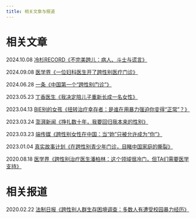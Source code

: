 ```yaml
---
title: 相关文章与报道
---
```


# 相关文章

2024.10.08 [冷杉RECORD《不完美跨儿：病人、斗士与谎言》](/冷杉RECORD《不完美跨儿：病人、斗士与谎言》.pdf)

2024.09.08 [医学界《一位妇科医生开了跨性别医疗门诊》](/医学界《一位妇科医生开了跨性别医疗门诊》.pdf)

2024.06.28 [一条《中国第一个“跨性别门诊”》](/一条《中国第一个“跨性别门诊”》.pdf)

2023.05.23 [丁香医生《我决定陪儿子重新长成一名女性》](/丁香医生《我决定陪儿子重新长成一名女性》.pdf)

2023.04.13 [BIE别的女孩《扭转治疗幸存者：是谁在用暴力强迫你变得“正常”？》](/BIE别的女孩《扭转治疗幸存者：是谁在用暴力强迫你变得“正常”？》.pdf)

2023.03.24 [澎湃新闻《挣扎数十年，我要回归我本来的性别》](/澎湃新闻《挣扎数十年，我要回归我本来的性别》.pdf)

2023.03.23 [端传媒《跨性别女性在中国：当“妳”只被允许成为“你”》](/端传媒《跨性别女性在中国：当“妳”只被允许成为“你”》.pdf)

2023.01.04 [真实故事计划《在跨性别青少年门诊，目睹中国家庭的撕裂》](/真实故事计划《在跨性别青少年门诊，目睹中国家庭的撕裂》.pdf)

2020.08.18 [医学界《跨性别治疗医生潘柏林：这个领域很冷门，但TA们需要医学支持》](/医学界《跨性别治疗医生潘柏林：这个领域很冷门，但TA们需要医学支持》.pdf)

# 相关报道

2020.02.22 [法制日报《跨性别人群生存困境调查：多数人有遭受校园暴力经历》](/法制日报《跨性别人群生存困境调查：多数人有遭受校园暴力经历》.pdf)